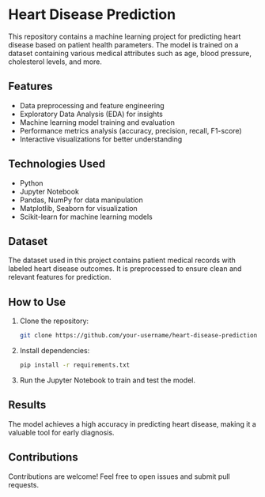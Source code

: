 # Heart Disease Prediction

This repository contains a machine learning project for predicting heart disease based on patient health parameters. The model is trained on a dataset containing various medical attributes such as age, blood pressure, cholesterol levels, and more.

## Features
- Data preprocessing and feature engineering
- Exploratory Data Analysis (EDA) for insights
- Machine learning model training and evaluation
- Performance metrics analysis (accuracy, precision, recall, F1-score)
- Interactive visualizations for better understanding

## Technologies Used
- Python
- Jupyter Notebook
- Pandas, NumPy for data manipulation
- Matplotlib, Seaborn for visualization
- Scikit-learn for machine learning models

## Dataset
The dataset used in this project contains patient medical records with labeled heart disease outcomes. It is preprocessed to ensure clean and relevant features for prediction.

## How to Use
1. Clone the repository:
   ```bash
   git clone https://github.com/your-username/heart-disease-prediction.git
   ```
2. Install dependencies:
   ```bash
   pip install -r requirements.txt
   ```
3. Run the Jupyter Notebook to train and test the model.

## Results
The model achieves a high accuracy in predicting heart disease, making it a valuable tool for early diagnosis.

## Contributions
Contributions are welcome! Feel free to open issues and submit pull requests.

